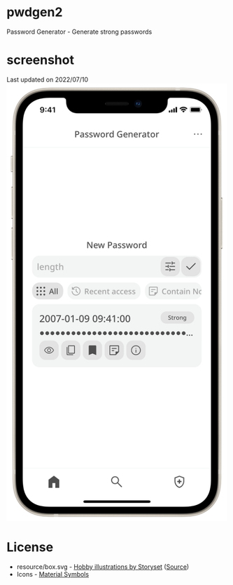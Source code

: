 # pwdgen2
Password Generator - Generate strong passwords
# screenshot
Last updated on 2022/07/10
![Password Generator](https://raw.githubusercontent.com/EricHsia7/pwdgen2/main/readme_images/V7119Q1cGis2gqMD.png)
# License
* resource/box.svg - [Hobby illustrations by Storyset](https://storyset.com/hobby) ([Source](https://storyset.com/illustration/collecting/amico))
* Icons - [Material Symbols](https://fonts.google.com/icons)